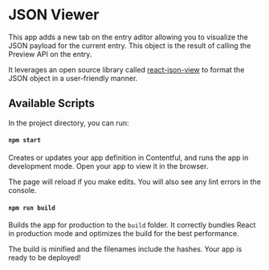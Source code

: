 # JSON Viewer

This app adds a new tab on the entry aditor allowing you to visualize the JSON payload for the current entry. This object is the result of calling the Preview API on the entry.

It leverages an open source library called [react-json-view](https://github.com/mac-s-g/react-json-view) to format the JSON object in a user-friendly manner.

## Available Scripts

In the project directory, you can run:

#### `npm start`

Creates or updates your app definition in Contentful, and runs the app in development mode.
Open your app to view it in the browser.

The page will reload if you make edits.
You will also see any lint errors in the console.

#### `npm run build`

Builds the app for production to the `build` folder.
It correctly bundles React in production mode and optimizes the build for the best performance.

The build is minified and the filenames include the hashes.
Your app is ready to be deployed!

